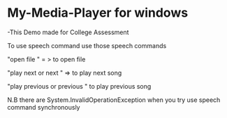 # My-Media-Player for windows

-This  Demo made for College Assessment 

To use speech command use those speech commands
 
 "open file " = > to open file
 
 "play next or next " => to play next song  
 
 "play previous or previous  " to play previous song
 
 N.B there are  System.InvalidOperationException when you try use  speech command synchronously
